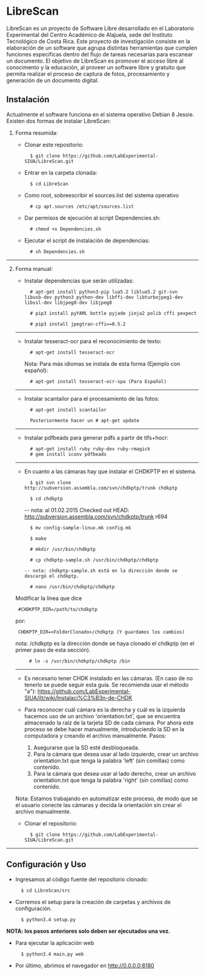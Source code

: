 # LibreScan

LibreScan es un proyecto de Software Libre desarrollado en el Laboratorio Experimental del Centro Académico de Alajuela, sede del Instituto Tecnológico de Costa Rica. Este proyecto de investigación consiste en la elaboración de un software que agrupa distintas herramientas que cumplen funciones específicas dentro del flujo de tareas necesarias para escanear un documento. El objetivo de LibreScan es promover el acceso libre al conocimento y la educación, al proveer un software libre y gratuito que permita realizar el proceso de captura de fotos, procesamiento y generación de un documento digital.

## Instalación

Actualmente el software funciona en el sistema operativo Debian 8 Jessie. Existen dos formas de instalar LibreScan:

1. Forma resumida:

	- Clonar este repositorio:
	
			$ git clone https://github.com/LabExperimental-SIUA/LibreScan.git
	
	- Entrar en la carpeta clonada:
	
			$ cd LibreScan
	
	- Como root, sobreescribir el sources.list del sistema operativo
	
			# cp apt.sources /etc/apt/sources.list
	
	- Dar permisos de ejecución al script Dependencies.sh:
	
			# chmod +x Dependencies.sh
	
	- Ejecutar el script de instalación de dependencias:
	
			# sh Dependencies.sh
--------------------------------------------------------------------------------------------

2. Forma manual:

	- Instalar dependencias que serán utilizadas:
			
			# apt-get install python3-pip lua5.2 liblua5.2 git-svn libusb-dev python3 python-dev libffi-dev libturbojpeg1-dev libssl-dev libjpeg8-dev libjpeg8		
	
			# pip3 install pyYAML bottle pyjade jinja2 polib cffi pexpect
	
			# pip3 install jpegtran-cffi==0.5.2
	
	--------------------------------------------------------------------------------------------
	
	- Instalar tesseract-ocr para el reconocimiento de texto:
	
			# apt-get install tesseract-ocr
	
		Nota: Para más idiomas se instala de esta forma (Ejemplo con español): 
	
			# apt-get install tesseract-ocr-spa (Para Español) 
	
	--------------------------------------------------------------------------------------------
	
	- Instalar scantailor para el procesamiento de las fotos:
	
			# apt-get install scantailor
	
			Posteriormente hacer un # apt-get update
	
	--------------------------------------------------------------------------------------------
	
	- Instalar pdfbeads para generar pdfs a partir de tifs+hocr:
	
			# apt-get install ruby ruby-dev ruby-rmagick 
			# gem install iconv pdfbeads
	
	
	--------------------------------------------------------------------------------------------
	- En cuanto a las cámaras hay que instalar el CHDKPTP en el sistema.
	
			$ git svn clone http://subversion.assembla.com/svn/chdkptp/trunk chdkptp
	
			$ cd chdkptp
	
	    -- nota: al 01.02.2015 Checked out HEAD:
	       http://subversion.assembla.com/svn/chdkptp/trunk r694
	
			$ mv config-sample-linux.mk config.mk
	
			$ make
	
			# mkdir /usr/bin/chdkptp
	
			# cp chdkptp-sample.sh /usr/bin/chdkptp/chdkptp
	
	      -- nota: chdkptp-sample.sh está en la dirección donde se descargó el chdkptp.
	
			# nano /usr/bin/chdkptp/chdkptp
	
	Modificar la línea que dice
	
	    #CHDKPTP_DIR=/path/to/chdkptp
	
	por: 
		
		CHDKPTP_DIR=<FolderClonado>/chdkptp (Y guardamos los cambios)
	
	nota: <FolderClonado>/chdkptp es la dirección donde se haya clonado el chdkptp (en el primer paso de esta sección). 
	
			# ln -s /usr/bin/chdkptp/chdkptp /bin
	
	--------------------------------------------------------------------------------------------
	- Es necesario tener CHDK instalado en las cámaras. (En caso de no tenerlo se puede seguir esta guía. Se recomienda usar el método "a"): 
	https://github.com/LabExperimental-SIUA/ilt/wiki/Instalaci%C3%B3n-de-CHDK 
	
	
	
	
	- Para reconocer cuál cámara es la derecha y cuál es la izquierda hacemos uso de un archivo 'orientation.txt', que se encuentra almacenado la raíz de la tarjeta SD de cada cámara. Por ahora este proceso se debe hacer manualmente, introduciendo la SD en la computadora y creando el archivo manualmente. Pasos:
		
		1. Asegurarse que la SD esté desbloqueada.
		2. Para la cámara que desea usar al lado izquierdo, crear un archivo orientation.txt que tenga la palabra 'left' (sin comillas) como contenido.
		3. Para la cámara que desea usar al lado derecho, crear un archivo orientation.txt que tenga la palabra 'right' (sin comillas) como contenido.
	
	Nota: Estamos trabajando en automatizar este proceso, de modo que se el usuario conecte las cámaras y decida la orientación sin crear el archivo manualmente.
	
	- Clonar el repositorio:
	
			$ git clone https://github.com/LabExperimental-SIUA/LibreScan.git

--------------------------------------------------------------------------------------------
## Configuración y Uso

- Ingresamos al código fuente del repositorio clonado:

		$ cd LibreScan/src

- Corremos el setup para la creación de carpetas y archivos de configuración.

		$ python3.4 setup.py
		

**NOTA: los pasos anteriores solo deben ser ejecutados una vez.**
		
- Para ejecutar la aplicación web

		$ python3.4 main.py web

- Por último, abrimos el navegador en http://0.0.0.0:8180

